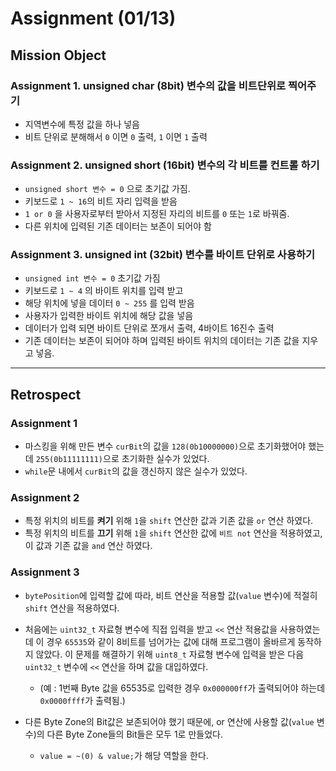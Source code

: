 # Assignment (01/13)

## Mission Object
### Assignment 1. unsigned char (8bit) 변수의 값을 비트단위로 찍어주기
- 지역변수에 특정 값을 하나 넣음
- 비트 단위로 분해해서 `0` 이면 `0` 출력, `1` 이면 `1` 출력

### Assignment 2. unsigned short (16bit) 변수의 각 비트를 컨트롤 하기
- `unsigned short 변수 = 0` 으로 초기값 가짐.
- 키보드로 `1 ~ 16`의 비트 자리 입력을 받음
- `1 or 0`  을 사용자로부터 받아서 지정된 자리의 비트를 `0` 또는 `1`로 바꿔줌.
- 다른 위치에 입력된 기존 데이터는 보존이 되어야 함

### Assignment 3. unsigned int (32bit) 변수를 바이트 단위로 사용하기
- `unsigned int 변수 = 0` 초기값 가짐
- 키보드로 `1 ~ 4` 의 바이트 위치를 입력 받고
- 해당 위치에 넣을 데이터 `0 ~ 255` 를 입력 받음
- 사용자가 입력한 바이트 위치에 해당 값을 넣음
- 데이터가 입력 되면 바이트 단위로 쪼개서 출력, 4바이트 16진수 출력
- 기존 데이터는 보존이 되어야 하며 입력된 바이트 위치의 데이터는 기존 값을 지우고 넣음.

---

## Retrospect

### Assignment 1
- 마스킹을 위해 만든 변수 `curBit`의 값을 `128(0b10000000)`으로 초기화했어야 했는데 `255(0b11111111)`으로 초기화한 실수가 있었다.
- `while`문 내에서 `curBit`의 값을 갱신하지 않은 실수가 있었다.

### Assignment 2
- 특정 위치의 비트를 **켜기** 위해 `1`을 `shift` 연산한 값과 기존 값을 `or` 연산 하였다.
- 특정 위치의 비트를 **끄기** 위해 `1`을 `shift` 연산한 값에 `비트 not` 연산을 적용하였고, 이 값과 기존 값을 `and` 연산 하였다.

### Assignment 3

- `bytePosition`에 입력할 값에 따라, 비트 연산을 적용할 값(`value` 변수)에 적절히 `shift` 연산을 적용하였다.

- 처음에는 `uint32_t` 자료형 변수에 직접 입력을 받고 `<<` 연산 적용값을 사용하였는데 이 경우 `65535`와 같이 8비트를 넘어가는 값에 대해 프로그램이 올바르게 동작하지 않았다. 이 문제를 해결하기 위해 `uint8_t` 자료형 변수에 입력을 받은 다음 `uint32_t` 변수에 `<<` 연산을 하며 값을 대입하였다.
    - (예 : 1번째 Byte 값을 65535로 입력한 경우 `0x000000ff`가 출력되어야 하는데 `0x0000ffff`가 출력됨.)

- 다른 Byte Zone의 Bit값은 보존되어야 했기 때문에, or 연산에 사용할 값(`value` 변수)의 다른 Byte Zone들의 Bit들은 모두 1로 만들었다.
    - `value = ~(0) & value;`가 해당 역할을 한다.
